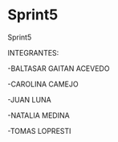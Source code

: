 # Sprint5
Sprint5

INTEGRANTES:

-BALTASAR GAITAN ACEVEDO

-CAROLINA CAMEJO

-JUAN LUNA

-NATALIA MEDINA

-TOMAS LOPRESTI